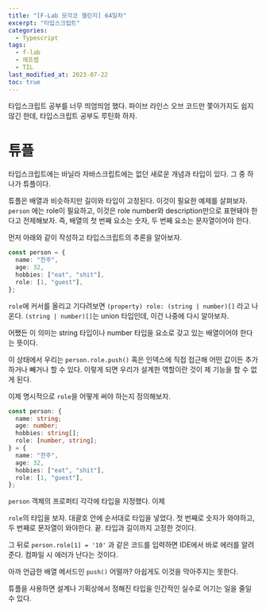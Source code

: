 ```yaml
---
title: "[F-Lab 모각코 챌린지] 64일차"
excerpt: "타입스크립트"
categories:
  - Typescript
tags:
  - f-lab
  - 에프랩
  - TIL
last_modified_at: 2023-07-22
toc: true
---
```


타입스크립트 공부를 너무 띄엄띄엄 했다. 파이브 라인스 오브 코드만 쫓아가지도 쉽지 않긴 한데, 타입스크립트 공부도 루틴화 하자.

# 튜플

타입스크립트에는 바닐라 자바스크립트에는 없던 새로운 개념과 타입이 있다. 그 중 하나가 튜플이다.

튜플은 배열과 비슷하지만 길이와 타입이 고정된다. 이것이 필요한 예제를 살펴보자. `person` 에는 role이 필요하고, 이것은 role number와 description만으로 표현돼야 한다고 전제해보자. 즉, 배열의 첫 번째 요소는 숫자, 두 번째 요소는 문자열이어야 한다.

먼저 아래와 같이 작성하고 타입스크립트의 추론을 알아보자.

```typescript
const person = {
  name: "찬주",
  age: 32,
  hobbies: ["eat", "shit"],
  role: [1, "guest"],
};
```

`role`에 커서를 올리고 기다려보면 `(property) role: (string | number)[]` 라고 나온다. `(string | number)[]`는 union 타입인데, 이건 나중에 다시 알아보자.

어쨌든 이 의미는 string 타입이나 number 타입을 요소로 갖고 있는 배열이어야 한다는 뜻이다.

이 상태에서 우리는 `person.role.push()` 혹은 인덱스에 직접 접근해 어떤 값이든 추가하거나 빼거나 할 수 있다. 이렇게 되면 우리가 설계한 역할이란 것이 제 기능을 할 수 없게 된다.

이제 명시적으로 `role`을 어떻게 써야 하는지 정의해보자.

```typescript
const person: {
  name: string;
  age: number;
  hobbies: string[];
  role: [number, string];
} = {
  name: "찬주",
  age: 32,
  hobbies: ["eat", "shit"],
  role: [1, "guest"],
};
```

`person` 객체의 프로퍼티 각각에 타입을 지정했다. 이제

`role`의 타입을 보자. 대괄호 안에 순서대로 타입을 넣었다. 첫 번째로 숫자가 와야하고, 두 번째로 문자열이 와야한다. 끝. 타입과 길이까지 고정한 것이다.

그 뒤로 `person.role[1] = '10'` 과 같은 코드를 입력하면 IDE에서 바로 에러를 알려준다. 컴파일 시 에러가 난다는 것이다.

아까 언급한 배열 메서드인 `push()` 어떨까? 아쉽게도 이것을 막아주지는 못한다.

튜플을 사용하면 설계나 기획상에서 정해진 타입을 인간적인 실수로 어기는 일을 줄일 수 있다.
